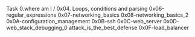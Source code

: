 Task 0.where am I /
0x04. Loops, conditions and parsing
0x06-regular_expressions
0x07-networking_basics
0x08-networking_basics_2
0x0A-configuration_management
0x0B-ssh
0x0C-web_server
0x0D-web_stack_debugging_0
attack_is_the_best_defense
0x0F-load_balancer